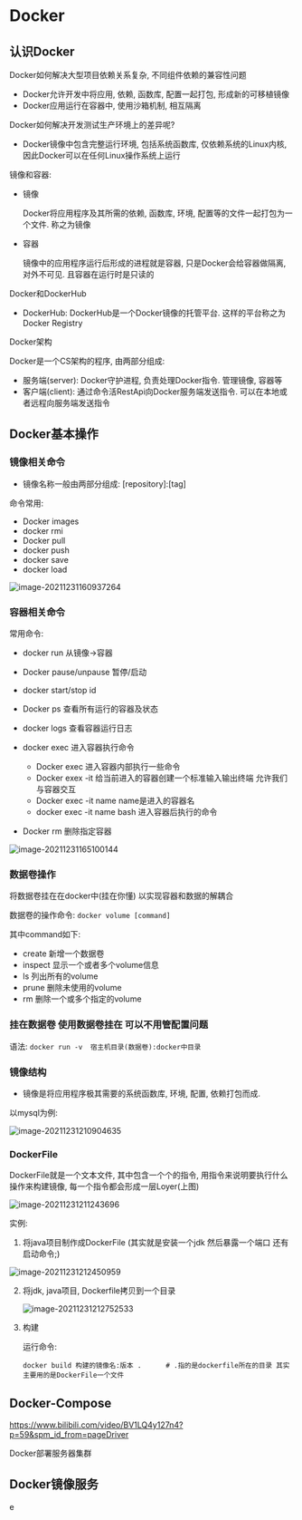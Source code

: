 # Docker



## 认识Docker



Docker如何解决大型项目依赖关系复杂, 不同组件依赖的兼容性问题

+ Docker允许开发中将应用, 依赖, 函数库, 配置一起打包, 形成新的可移植镜像
+ Docker应用运行在容器中, 使用沙箱机制, 相互隔离

Docker如何解决开发测试生产环境上的差异呢?

+ Docker镜像中包含完整运行环境, 包括系统函数库, 仅依赖系统的Linux内核, 因此Docker可以在任何Linux操作系统上运行



镜像和容器:

+ 镜像

  Docker将应用程序及其所需的依赖, 函数库, 环境, 配置等的文件一起打包为一个文件. 称之为镜像

+ 容器

  镜像中的应用程序运行后形成的进程就是容器, 只是Docker会给容器做隔离, 对外不可见. 且容器在运行时是只读的 

 

Docker和DockerHub

+ DockerHub: DockerHub是一个Docker镜像的托管平台. 这样的平台称之为Docker Registry 



Docker架构

Docker是一个CS架构的程序, 由两部分组成:

+ 服务端(server): Docker守护进程, 负责处理Docker指令. 管理镜像, 容器等
+ 客户端(client): 通过命令活RestApi向Docker服务端发送指令. 可以在本地或者远程向服务端发送指令





## Docker基本操作



### 镜像相关命令

+ 镜像名称一般由两部分组成: [repository]:[tag]

命令常用:

+ Docker images
+ docker rmi
+ Docker pull
+ docker push
+ docker save
+ docker load

![image-20211231160937264](https://tva1.sinaimg.cn/large/008i3skNly1gxx2yln8nij31j60u0gp9.jpg)





### 容器相关命令



常用命令:

+ docker run    从镜像->容器
+ Docker pause/unpause     暂停/启动
+ docker start/stop    id

+ Docker ps       查看所有运行的容器及状态
+ docker logs     查看容器运行日志
+ docker exec  进入容器执行命令
  + Docker exec    进入容器内部执行一些命令
  + Docker exex -it    给当前进入的容器创建一个标准输入输出终端 允许我们与容器交互
  + Docker exec -it name    name是进入的容器名
  + docker exec -it name bash   进入容器后执行的命令   

+ Docker rm    删除指定容器

![image-20211231165100144](https://tva1.sinaimg.cn/large/008i3skNly1gxx45la0frj31kd0u041n.jpg)



 





### 数据卷操作

将数据卷挂在在docker中(挂在你懂)   以实现容器和数据的解耦合

数据卷的操作命令: `docker volume [command]`

其中command如下:

+  create   新增一个数据卷
+ inspect    显示一个或者多个volume信息
+ ls     列出所有的volume
+ prune     删除未使用的volume
+ rm    删除一个或多个指定的volume



### 挂在数据卷  使用数据卷挂在 可以不用管配置问题

语法: `docker run -v  宿主机目录(数据卷):docker中目录`





### 镜像结构

+ 镜像是将应用程序极其需要的系统函数库, 环境, 配置, 依赖打包而成.

以mysql为例:

![image-20211231210904635](https://tva1.sinaimg.cn/large/008i3skNly1gxxbm7e25aj31ic0u00xq.jpg)





### DockerFile

DockerFile就是一个文本文件, 其中包含一个个的指令, 用指令来说明要执行什么操作来构建镜像, 每一个指令都会形成一层Loyer(上图)

![image-20211231211243696](https://tva1.sinaimg.cn/large/008i3skNly1gxxbpwzjmij31xq0tyjx6.jpg)

实例:

1. 将java项目制作成DockerFile (其实就是安装一个jdk 然后暴露一个端口  还有启动命令;)

![image-20211231212450959](https://tva1.sinaimg.cn/large/008i3skNly1gxxc4oo9klj30u012l42f.jpg)



2. 将jdk, java项目, Dockerfile拷贝到一个目录

    ![image-20211231212752533](https://tva1.sinaimg.cn/large/008i3skNly1gxxc5o14ckj313209ajsu.jpg)



3. 构建

   运行命令:

   ``` 
   docker build 构建的镜像名:版本 .      # .指的是dockerfile所在的目录 其实主要用的是DockerFile一个文件
   ```

   



 





## Docker-Compose

https://www.bilibili.com/video/BV1LQ4y127n4?p=59&spm_id_from=pageDriver

Docker部署服务器集群





## Docker镜像服务















































e